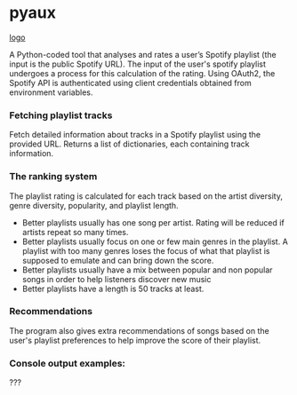 # pyaux
[logo](screenshots/pyaux-logo.png)

A Python-coded tool that analyses and rates a user’s Spotify playlist (the input is the public Spotify URL). The input of the user's spotify playlist undergoes a process for this calculation of the rating. Using OAuth2, the Spotify API is authenticated using client credentials obtained from environment variables.

### Fetching playlist tracks
Fetch detailed information about tracks in a Spotify playlist using the provided URL. Returns a list of dictionaries, each containing track information.

### The ranking system
The playlist rating is calculated for each track based on the artist diversity, genre diversity, popularity, and playlist length.
- Better playlists usually has one song per artist. Rating will be reduced if artists repeat so many times.
- Better playlists usually focus on one or few main genres in the playlist. A playlist with too many genres loses the focus of what that playlist is supposed to emulate and can bring down the score.
- Better playlists usually have a mix between popular and non popular songs in order to help listeners discover new music
- Better playlists have a length is 50 tracks at least.

### Recommendations
The program also gives extra recommendations of songs based on the user's playlist preferences to help improve the score of their playlist.

### Console output examples:
???